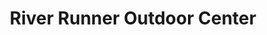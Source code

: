 ---
title: "River Runner Outdoor Center"
url: /columbia/river-runner-outdoor-center/
shop: Outdoor
---